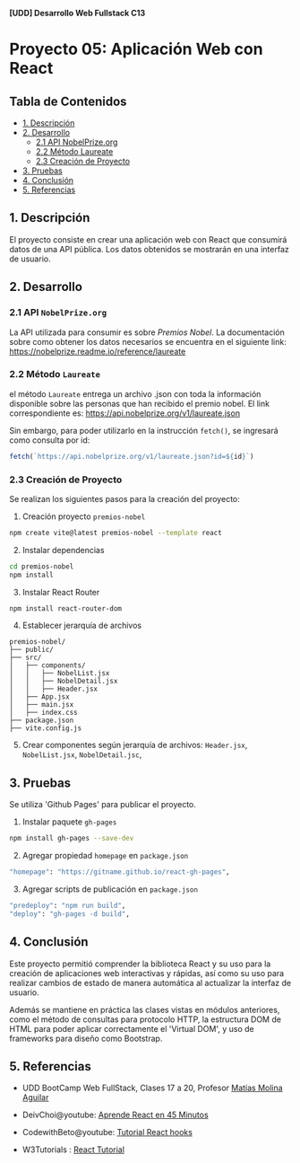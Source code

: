 **\[UDD\] Desarrollo Web Fullstack C13**

# Proyecto 05: Aplicación Web con React

## Tabla de Contenidos

- [1. Descripción](#1-descripci%C3%B3n)
- [2. Desarrollo](#2-desarrollo)
    - [2.1 API NobelPrize.org](#21-api-nobelprizeorg)
    - [2.2 Método Laureate](#22-m%C3%A9todo-laureate)
    - [2.3 Creación de Proyecto](#23-creaci%C3%B3n-de-proyecto)
- [3. Pruebas](#3-pruebas)
- [4. Conclusión](#4-conclusi%C3%B3n)
- [5. Referencias](#5-referencias)

## 1. Descripción
El proyecto consiste en crear una aplicación web con React que consumirá datos de una API pública. Los datos obtenidos se mostrarán en una interfaz de usuario.

## 2. Desarrollo 

### 2.1 API `NobelPrize.org`
La API utilizada para consumir es sobre *Premios Nobel*. La documentación sobre como obtener los datos necesarios se encuentra en el siguiente link: <https://nobelprize.readme.io/reference/laureate>

### 2.2 Método `Laureate`
el método `Laureate` entrega un archivo .json con toda la información disponible sobre las personas que han recibido el premio nobel. El link correspondiente es: <https://api.nobelprize.org/v1/laureate.json>

Sin embargo, para poder utilizarlo en la instrucción `fetch()`, se ingresará como consulta por id:

```jsx
fetch(`https://api.nobelprize.org/v1/laureate.json?id=${id}`)
```

### 2.3 Creación de Proyecto
Se realizan los siguientes pasos para la creación del proyecto:

1. Creación proyecto `premios-nobel`
```sh
npm create vite@latest premios-nobel --template react
```

2. Instalar dependencias
```sh
cd premios-nobel
npm install
```

3. Instalar React Router
```sh
npm install react-router-dom
```

4. Establecer jerarquía de archivos
```
premios-nobel/
├── public/
├── src/
│   ├── components/
│   │   ├── NobelList.jsx
│   │   ├── NobelDetail.jsx
│   │   ├── Header.jsx
│   ├── App.jsx
│   ├── main.jsx
│   ├── index.css
├── package.json
├── vite.config.js
```

5. Crear componentes según jerarquía de archivos: `Header.jsx`, `NobelList.jsx`, `NobelDetail.jsc`, 

## 3. Pruebas
Se utiliza 'Github Pages' para publicar el proyecto.

1. Instalar paquete `gh-pages`
```sh
npm install gh-pages --save-dev
```

2. Agregar propiedad `homepage` en `package.json`

```sh
"homepage": "https://gitname.github.io/react-gh-pages",
```

3. Agregar scripts de publicación en `package.json`

```sh
"predeploy": "npm run build",
"deploy": "gh-pages -d build",
```

## 4. Conclusión
Este proyecto permitió comprender la biblioteca React y su uso para la creación de aplicaciones web interactivas y rápidas, así como su uso para realizar cambios de estado de manera automática al actualizar la interfaz de usuario.

Además se mantiene en práctica las clases vistas en módulos anteriores, como el método de consultas para protocolo HTTP, la estructura DOM de HTML para poder aplicar correctamente el 'Virtual DOM', y uso de frameworks para diseño como Bootstrap. 

## 5. Referencias
- UDD BootCamp Web FullStack, Clases 17 a 20, Profesor [Matías Molina Aguilar](https://cl.linkedin.com/in/matiasmolinaaguilar)

- DeivChoi@youtube: [Aprende React en 45 Minutos](https://www.youtube.com/watch?v=PWF5SgnNdp4)

- CodewithBeto@youtube: [Tutorial React hooks](https://www.youtube.com/watch?v=jaLl4ErmU44)

- W3Tutorials : [React Tutorial](https://www.w3schools.com/react/)